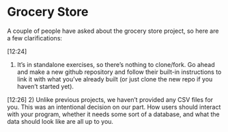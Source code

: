 # Grocery Store

A couple of people have asked about the grocery store project, so here are a few clarifications:

[12:24]
1) It’s in standalone exercises, so there’s nothing to clone/fork. Go ahead and make a new github repository and follow their built-in instructions to link it with what you’ve already built (or just clone the new repo if you haven’t started yet).

[12:26]
2) Unlike previous projects, we haven’t provided any CSV files for you. This was an intentional decision on our part. How users should interact with your program, whether it needs some sort of a database, and what the data should look like are all up to you.
